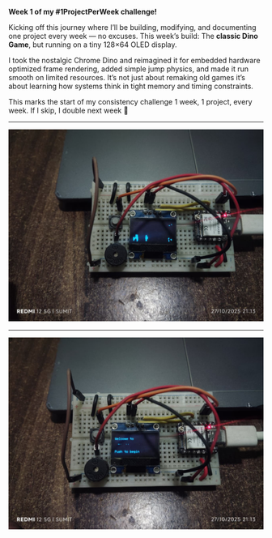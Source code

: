 **Week 1 of my #1ProjectPerWeek challenge!**

Kicking off this journey where I’ll be building, modifying, and documenting one project every week — no excuses.
This week’s build: The **classic Dino Game**, but running on a tiny 128×64 OLED display.

I took the nostalgic Chrome Dino and reimagined it for embedded hardware optimized frame rendering, added simple jump physics, and made it run smooth on limited resources.
It’s not just about remaking old games it’s about learning how systems think in tight memory and timing constraints.

This marks the start of my consistency challenge 1 week, 1 project, every week.
If I skip, I double next week 😤
- - -

![Dino Game Screenshot](Images/Image_2.jpeg)

- - - 

![Dino Game Screenshot](Images/Image_3.jpeg)

